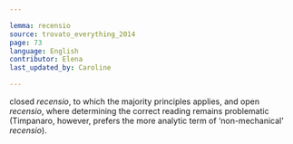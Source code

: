 ```yaml
---

lemma: recensio
source: trovato_everything_2014
page: 73
language: English
contributor: Elena
last_updated_by: Caroline

---
```


closed _recensio_, to which the majority principles applies, and open _recensio_, where determining the correct reading remains problematic (Timpanaro, however, prefers the more analytic term of ‘non-mechanical’ _recensio_).
